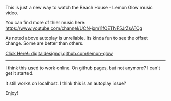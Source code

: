 This is just a new way to watch the Beach House - Lemon Glow music video. 

You can find more of thier music here: https://www.youtube.com/channel/UCN-jxm11fOETNF5JrZsATCg

As noted above autoplay is unreliable. Its kinda fun to see the offset change. Some are better than others. 

[Click Here!: digitaldesigndj.github.com/lemon-glow](https://digitaldesigndj.github.com/lemon-glow)

---

I think this used to work online. On github pages, but not anymore? I can't get it started.

It still works on localhost. I think this is an autoplay issue?

Enjoy!
